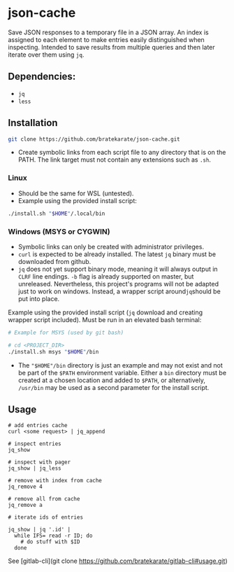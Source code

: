 # json-cache

Save JSON responses to a temporary file in a JSON array. An index is assigned to
each element to make entries easily distinguished when inspecting. Intended to
save results from multiple queries and then later iterate over them using `jq`.

## Dependencies:
  - `jq`
  - `less`

## Installation

```sh
git clone https://github.com/bratekarate/json-cache.git
```
- Create symbolic links from each script file to any directory that is on the PATH. The link target must not contain any extensions such as `.sh`.

### Linux
- Should be the same for WSL (untested).
- Example using the provided install script:
```sh
./install.sh "$HOME"/.local/bin
```

### Windows (MSYS or CYGWIN)
- Symbolic links can only be created with administrator privileges.
- `curl` is expected to be already installed. The latest `jq` binary must be downloaded from github.
- `jq` does not yet support binary mode, meaning it will always output in `CLRF` line endings. `-b` flag is already supported on master, but unreleased. Nevertheless, this project's programs will not be adapted just to work on windows. Instead, a wrapper script around`jq`should be put into place.

Example using the provided install script (`jq` download and creating wrapper script included). Must be run in an elevated bash terminal:
```sh
# Example for MSYS (used by git bash)

# cd <PROJECT_DIR>
./install.sh msys "$HOME"/bin
```
- The `"$HOME"/bin` directory is just an example and may not exist and not be part of the `$PATH` environment variable. Either a `bin` directory must be created at a chosen location and added to `$PATH`, or alternatively, `/usr/bin` may be used as a second parameter for the install script.

## Usage

```
# add entries cache
curl <some request> | jq_append

# inspect entries
jq_show

# inspect with pager
jq_show | jq_less

# remove with index from cache
jq_remove 4

# remove all from cache 
jq_remove a

# iterate ids of entries

jq_show | jq '.id' |
  while IFS= read -r ID; do
    # do stuff with $ID
  done
```

See [gitlab-cli](git clone https://github.com/bratekarate/gitlab-cli#usage.git)
